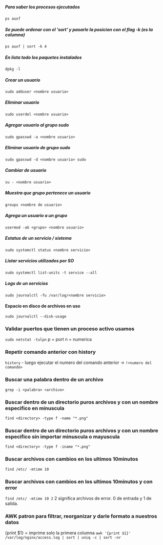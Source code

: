 ##### Para saber los procesos ejecutados

`ps auxf`

##### Se puede ordenar con el 'sort' y pasarle la posicion con el flag -k (es la columna)

`ps auxf | sort -k 4`

##### En lista todo los paquetes instalados

`dpkg -l`

##### Crear un usuario

`sudo adduser <nombre usuario>`

##### Eliminar usuario

`sudo userdel <nombre usuario>`

##### Agregar usuario al grupo sudo

`sudo gpasswd -a <nombre usuario>`

##### Eliminar usuario de grupo sudo

`sudo gpasswd -d <nombre usuario> sudo`

##### Cambiar de usuario

`su - <nombre usuario>`

##### Muestra que grupo pertenece un usuario

`groups <nombre de usuario>`

##### Agrega un usuario a un grupo

`usermod -aG <grupo> <nombre usuario>`

##### Estatus de un servicio / sistema

`sudo systemctl status <nombre servicio>`

##### Listar servicios utilizados por SO

`sudo systemctl list-units -t service --all`

##### Logs de un servicios

`sudo journalctl -fu /var/log/<nombre servicio>`

#### Espacio en disco de archivos en uso

`sudo journalctl --disk-usage`

### Validar puertos que tienen un proceso activo usamos

`sudo netstat -tulpn` p = port n = numerica

### Repetir comando anterior con history

`history` - luego ejecutar el numero del comando anterior -> `!<numero del comando>`

### Buscar una palabra dentro de un archivo

`grep -i <palabra> <archivo>`

### Buscar dentro de un directorio puros archivos y con un nombre especifico en minuscula

`find <directory> -type f -name "*.png"`

### Buscar dentro de un directorio puros archivos y con un nombre especifico sin importar minuscula o mayuscula

`find <directory> -type f -iname "*.png"`

### Buscar archivos con cambios en los ultimos 10minutos

`find /etc/ -mtime 10`

### Buscar archivos con cambios en los ultimos 10minutos y con error

`find /etc/ -mtime 10 2` 2 significa archivos de error. 0 de entrada y 1 de salida.

### AWK patron para filtrar, reorganizar y darle formato a nuestros datos

{print $1} = imprime solo la primera columna
`awk '{print $1}' /var/log/nginx/access.log | sort | uniq -c | sort -nr`
